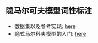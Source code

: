 ## 隐马尔可夫模型词性标注

* 数据集以及参考实现: [here](https://github.com/NLPpupil/HMM_POS)
* 隐式马尔科夫模型的入门: [here](https://blog.csdn.net/Yangchenju/article/details/108380885)
